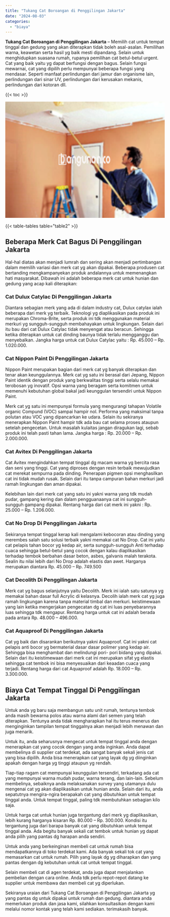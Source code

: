 ```yaml
---
title: "Tukang Cat Boroangan di Penggilingan Jakarta"
date: "2024-08-03"
categories: 
  - "biaya"
---
```


**Tukang Cat Boroangan di Penggilingan Jakarta** – Memilih cat untuk tempat tinggal dan gedung yang akan diterapkan tidak boleh asal-asalan. Pemilihan warna, keawetan serta hasil yg baik mesti dipandang. Selain untuk menghidupkan suasana rumah, rupanya pemilihan cat betul-betul urgent. Cat yang baik yaitu yg dapat berfungsi dengan bagus. Selain fungsi mewarnai, cat yang dipilih perlu mempunyai beberapa fungsi yang mendasar. Seperti manfaat perlindungan dari jamur dan organisme lain, perlindungan dari sinar UV, perlindungan dari kerusakan mekanis, perlindungan dari kotoran dll.

{{< toc >}}

![Tukang Cat Boroangan di Penggilingan Jakarta](/images/jasa-cat-murah08.png)

{{< table-tables table="table2" >}}

## Beberapa Merk Cat Bagus Di Penggilingan Jakarta

Hal-hal diatas akan menjadi lumrah dan sering akan menjadi pertimbangan dalam memilih variasi dan merk cat yg akan dipakai. Beberapa produsen cat bertanding mengkampanyekan produk andalannya untuk memenangkan hati masyarakat. Dibawah ini adalah beberapa merk cat untuk hunian dan gedung yang acap kali diterapkan:

### Cat Dulux Catylac Di Penggilingan Jakarta

Diantara sebagian merk yang ada di dalam industry cat, Dulux catylax ialah beberapa dari merk yg terbaik. Teknologi yg diaplikasikan pada produk ini merupakan Chroma-Brite, serta produk ini tdk menggunakan material merkuri yg sungguh-sungguh membahayakan untuk lingkungan. Selain dari itu bau dari cat Dulux Catylac tidak menyengat atau beracun. Sehingga ketika diterapkan untuk cat dinding baunya tidak terlalu mengganggu dan menyebalkan. Jangka harga untuk cat Dulux Catylac yaitu : Rp. 45.000 – Rp. 1.020.000.

### Cat Nippon Paint Di Penggilingan Jakarta

Nippon Paint merupakan bagian dari merk cat yg banyak diterapkan dan tenar akan keunggulannya. Merk cat yg satu ini berasal dari Jepang, Nippon Paint identik dengan produk yang berkwalitas tinggi serta selalu memakai terobosan yg inovatif. Opsi warna yang beragam serta komitmen untuk memenuhi kebutuhan global bakal jadi keunggulan tersendiri untuk Nippon Paint.

Merk cat yg satu ini mempunyai formula yang mengurangi tahapan Volatile organic Compund (VOC) sampai hampir nol. Performa yang maksimal tanpa polutan atau VOC yang dipancarkan ke udara. Selain itu sekiranya menerapkan Nippon Paint hampir tdk ada bau cat selama proses ataupun setelah pengecetan. Untuk masalah kulaitas jangan diragukan lagi, sebab produk ini telah pasti tahan lama. Jangka harga : Rp. 20.000 – Rp. 2.000.000.

### Cat Avitex Di Penggilingan Jakarta

Cat Avitex mengindahkan tempat tinggal dg macam warna yg bercita rasa dan seni yang tinggi. Cat yang diproses dengan resin terbaik mewujudkan cat merekat sempurna pada dinding. Penerapan pigmen opsi menghasilkan cat ini tidak mudah rusak. Selain dari itu tanpa campuran bahan merkuri jadi ramah lingkungan dan aman dipakai.

Kelebihan lain dari merk cat yang satu ini yakni warna yang tdk mudah pudar, gampang kering dan dalam pengguanaanya cat ini sungguh-sungguh gampang dipakai. Rentang harga dari cat merk ini yakni : Rp. 25.000 – Rp. 1.206.000.

### Cat No Drop Di Penggilingan Jakarta

Sekiranya tempat tinggal kerap kali mengalami kebocoran atau dinding yang merembes salah satu solusi terbaik yakni memakai cat No Drop. Cat ini yaitu cat pelapis tahan bocor yg kedap air, serta sungguh-sungguh Anti terhadap cuaca sehingga betul-betul yang cocok dengan kalau diaplikasikan terhadap tembok berbahan dasar beton, asbes, galvanis malah terakota. Sealin itu nilai lebih dari No Drop adalah elastis dan awet. Harganya merupakan diantara Rp. 45.000 – Rp. 749.500

### Cat Decolith Di Penggilingan Jakarta

Merk cat yg bagus selanjutnya yaitu Decolith. Merk ini ialah satu satunya yg memakai bahan dasar full Acrylic di kelasnya. Decolih ialah merk cat yg juga ramah lingkungan karena tanpa material timbal dan merkuri. keistimewaan yang lain ketika mengerjakan pengecatan dg cat ini luas penyebarannya luas sehingga tdk mengapur. Rentang harga untuk cat ini adalah berada pada antara Rp. 48.000 – 496.000.

### Cat Aquaproof Di Penggilingan Jakarta

Cat yg baik dan disarankan berikutnya yakni Aquaproof. Cat ini yakni cat pelapis anti bocor yg bermaterial dasar dasar polimer yang kedap air. Sehingga bisa menghambat dan melindungi pori- pori bidang yang dipakai. Selain dari itu keistimewaan dari merk cat ini merupakan sifat yg elastis sehingga cat tembok ini bisa menyesuaikan dari keaadan cuaca yang terjadi. Rentang harga dari cat Aquaproof adalah Rp. 18.000 – Rp. 3.300.000.

## Biaya Cat Tempat Tinggal Di Penggilingan Jakarta

Untuk anda yg baru saja membangun satu unit rumah, tentunya tembok anda masih bewarna polos atau warna alami dari semen yang telah diterapkan. Tentunya anda tidak mengharapkan hal itu terus menerus dan menginginkan tampilan tempat tinggalnya akan menjadi lebih menawan dan juga menarik.

Untuk itu, anda seharusnya mengecat untuk tempat tinggal anda dengan menerapkan cat yang cocok dengan yang anda inginkan. Anda dapat membelinya di supplier cat terdekat, ada sangat banyak sekali jenis cat yang bisa dipilih. Anda bisa menerapkan cat yang layak dg yg diinginkan apakah dengan harga yg tinggi ataupun yg rendah.

Tiap-tiap ragam cat mempunyai keunggulan tersendiri, terkadang ada cat yang mempunyai warna mudah pudar, warna terang, dan lain-lain. Sebelum membelinya, sebaiknya anda melaksanakan survey yang utamanya dulu mengenai cat yg akan diaplikasikan untuk hunian anda. Selain dari itu, anda sepatutnya mengira-ngira berapakah cat yang dibutuhkan untuk tempat tinggal anda. Untuk tempat tinggal, paling tdk membutuhkan sebagian kilo saja.

Untuk harga cat untuk hunian juga tergantung dari merk yg diaplikasikan, lebih kurang harganya kisaran Rp. 80.000 – Rp. 300.000. Kondisi itu tergantung juga dari barapa banyak cat yang dibutuhkan untuk tempat tinggal anda. Ada begitu banyak sekali cat tembok untuk hunian yg dapat anda pilih yang pantas dg harapan anda sendiri.

Untuk anda yang berkeinginan membeli cat untuk rumah bisa mendapatkannya di toko terdekat kami. Ada banyak sekali tok cat yang memasarkan cat untuk rumah. Pilih yang layak dg yg diharapkan dan yang pantas dengan dg kebutuhan untuk cat untuk tempat tinggal.

Selain membeli cat di agen terdekat, anda juga dapat menjalankan pembelian dengan cara online. Anda tdk perlu repot-repot datang ke supplier untuk membawa dan membeli cat yg diperlukan.

Sekiranya uraian dari Tukang Cat Boroangan di Penggilingan Jakarta yg yang pantas dg untuk dipakai untuk rumah dan gedung. diantara anda memerlukan produk dan jasa kami, silahkan konsultasikan dengan kami melalui nomor kontak yang telah kami sediakan. terimakasih banyak.
